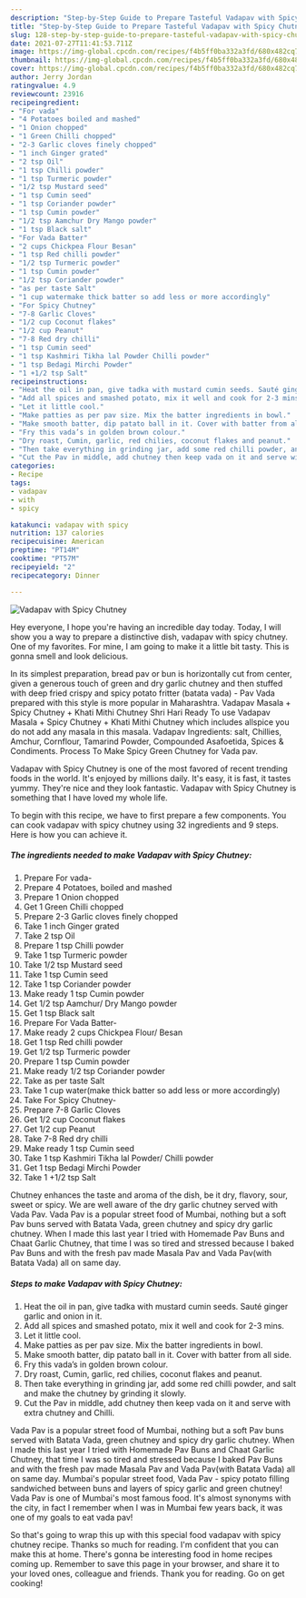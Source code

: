 ```yaml
---
description: "Step-by-Step Guide to Prepare Tasteful Vadapav with Spicy Chutney"
title: "Step-by-Step Guide to Prepare Tasteful Vadapav with Spicy Chutney"
slug: 128-step-by-step-guide-to-prepare-tasteful-vadapav-with-spicy-chutney
date: 2021-07-27T11:41:53.711Z
image: https://img-global.cpcdn.com/recipes/f4b5ff0ba332a3fd/680x482cq70/vadapav-with-spicy-chutney-recipe-main-photo.jpg
thumbnail: https://img-global.cpcdn.com/recipes/f4b5ff0ba332a3fd/680x482cq70/vadapav-with-spicy-chutney-recipe-main-photo.jpg
cover: https://img-global.cpcdn.com/recipes/f4b5ff0ba332a3fd/680x482cq70/vadapav-with-spicy-chutney-recipe-main-photo.jpg
author: Jerry Jordan
ratingvalue: 4.9
reviewcount: 23916
recipeingredient:
- "For vada"
- "4 Potatoes boiled and mashed"
- "1 Onion chopped"
- "1 Green Chilli chopped"
- "2-3 Garlic cloves finely chopped"
- "1 inch Ginger grated"
- "2 tsp Oil"
- "1 tsp Chilli powder"
- "1 tsp Turmeric powder"
- "1/2 tsp Mustard seed"
- "1 tsp Cumin seed"
- "1 tsp Coriander powder"
- "1 tsp Cumin powder"
- "1/2 tsp Aamchur Dry Mango powder"
- "1 tsp Black salt"
- "For Vada Batter"
- "2 cups Chickpea Flour Besan"
- "1 tsp Red chilli powder"
- "1/2 tsp Turmeric powder"
- "1 tsp Cumin powder"
- "1/2 tsp Coriander powder"
- "as per taste Salt"
- "1 cup watermake thick batter so add less or more accordingly"
- "For Spicy Chutney"
- "7-8 Garlic Cloves"
- "1/2 cup Coconut flakes"
- "1/2 cup Peanut"
- "7-8 Red dry chilli"
- "1 tsp Cumin seed"
- "1 tsp Kashmiri Tikha lal Powder Chilli powder"
- "1 tsp Bedagi Mirchi Powder"
- "1 +1/2 tsp Salt"
recipeinstructions:
- "Heat the oil in pan, give tadka with mustard cumin seeds. Sauté ginger garlic and onion in it."
- "Add all spices and smashed potato, mix it well and cook for 2-3 mins."
- "Let it little cool."
- "Make patties as per pav size. Mix the batter ingredients in bowl."
- "Make smooth batter, dip patato ball in it. Cover with batter from all side."
- "Fry this vada’s in golden brown colour."
- "Dry roast, Cumin, garlic, red chilies, coconut flakes and peanut."
- "Then take everything in grinding jar, add some red chilli powder, and salt and make the chutney by grinding it slowly."
- "Cut the Pav in middle, add chutney then keep vada on it and serve with extra chutney and Chilli."
categories:
- Recipe
tags:
- vadapav
- with
- spicy

katakunci: vadapav with spicy 
nutrition: 137 calories
recipecuisine: American
preptime: "PT14M"
cooktime: "PT57M"
recipeyield: "2"
recipecategory: Dinner

---
```



![Vadapav with Spicy Chutney](https://img-global.cpcdn.com/recipes/f4b5ff0ba332a3fd/680x482cq70/vadapav-with-spicy-chutney-recipe-main-photo.jpg)

Hey everyone, I hope you're having an incredible day today. Today, I will show you a way to prepare a distinctive dish, vadapav with spicy chutney. One of my favorites. For mine, I am going to make it a little bit tasty. This is gonna smell and look delicious.

In its simplest preparation, bread pav or bun is horizontally cut from center, given a generous touch of green and dry garlic chutney and then stuffed with deep fried crispy and spicy potato fritter (batata vada) - Pav Vada prepared with this style is more popular in Maharashtra. Vadapav Masala + Spicy Chutney + Khati Mithi Chutney Shri Hari Ready To use Vadapav Masala + Spicy Chutney + Khati Mithi Chutney which includes allspice you do not add any masala in this masala. Vadapav Ingredients: salt, Chillies, Amchur, Cornflour, Tamarind Powder, Compounded Asafoetida, Spices &amp; Condiments. Process To Make Spicy Green Chutney for Vada pav.

Vadapav with Spicy Chutney is one of the most favored of recent trending foods in the world. It's enjoyed by millions daily. It's easy, it is fast, it tastes yummy. They're nice and they look fantastic. Vadapav with Spicy Chutney is something that I have loved my whole life.


To begin with this recipe, we have to first prepare a few components. You can cook vadapav with spicy chutney using 32 ingredients and 9 steps. Here is how you can achieve it.

<!--inarticleads1-->

##### The ingredients needed to make Vadapav with Spicy Chutney:

1. Prepare For vada-
1. Prepare 4 Potatoes, boiled and mashed
1. Prepare 1 Onion chopped
1. Get 1 Green Chilli chopped
1. Prepare 2-3 Garlic cloves finely chopped
1. Take 1 inch Ginger grated
1. Take 2 tsp Oil
1. Prepare 1 tsp Chilli powder
1. Take 1 tsp Turmeric powder
1. Take 1/2 tsp Mustard seed
1. Take 1 tsp Cumin seed
1. Take 1 tsp Coriander powder
1. Make ready 1 tsp Cumin powder
1. Get 1/2 tsp Aamchur/ Dry Mango powder
1. Get 1 tsp Black salt
1. Prepare For Vada Batter-
1. Make ready 2 cups Chickpea Flour/ Besan
1. Get 1 tsp Red chilli powder
1. Get 1/2 tsp Turmeric powder
1. Prepare 1 tsp Cumin powder
1. Make ready 1/2 tsp Coriander powder
1. Take as per taste Salt
1. Take 1 cup water(make thick batter so add less or more accordingly)
1. Take For Spicy Chutney-
1. Prepare 7-8 Garlic Cloves
1. Get 1/2 cup Coconut flakes
1. Get 1/2 cup Peanut
1. Take 7-8 Red dry chilli
1. Make ready 1 tsp Cumin seed
1. Take 1 tsp Kashmiri Tikha lal Powder/ Chilli powder
1. Get 1 tsp Bedagi Mirchi Powder
1. Take 1 +1/2 tsp Salt


Chutney enhances the taste and aroma of the dish, be it dry, flavory, sour, sweet or spicy. We are well aware of the dry garlic chutney served with Vada Pav. Vada Pav is a popular street food of Mumbai, nothing but a soft Pav buns served with Batata Vada, green chutney and spicy dry garlic chutney. When I made this last year I tried with Homemade Pav Buns and Chaat Garlic Chutney, that time I was so tired and stressed because I baked Pav Buns and with the fresh pav made Masala Pav and Vada Pav(with Batata Vada) all on same day. 

<!--inarticleads2-->

##### Steps to make Vadapav with Spicy Chutney:

1. Heat the oil in pan, give tadka with mustard cumin seeds. Sauté ginger garlic and onion in it.
1. Add all spices and smashed potato, mix it well and cook for 2-3 mins.
1. Let it little cool.
1. Make patties as per pav size. Mix the batter ingredients in bowl.
1. Make smooth batter, dip patato ball in it. Cover with batter from all side.
1. Fry this vada’s in golden brown colour.
1. Dry roast, Cumin, garlic, red chilies, coconut flakes and peanut.
1. Then take everything in grinding jar, add some red chilli powder, and salt and make the chutney by grinding it slowly.
1. Cut the Pav in middle, add chutney then keep vada on it and serve with extra chutney and Chilli.


Vada Pav is a popular street food of Mumbai, nothing but a soft Pav buns served with Batata Vada, green chutney and spicy dry garlic chutney. When I made this last year I tried with Homemade Pav Buns and Chaat Garlic Chutney, that time I was so tired and stressed because I baked Pav Buns and with the fresh pav made Masala Pav and Vada Pav(with Batata Vada) all on same day. Mumbai&#39;s popular street food, Vada Pav - spicy potato filling sandwiched between buns and layers of spicy garlic and green chutney! Vada Pav is one of Mumbai&#39;s most famous food. It&#39;s almost synonyms with the city, in fact I remember when I was in Mumbai few years back, it was one of my goals to eat vada pav! 

So that's going to wrap this up with this special food vadapav with spicy chutney recipe. Thanks so much for reading. I'm confident that you can make this at home. There's gonna be interesting food in home recipes coming up. Remember to save this page in your browser, and share it to your loved ones, colleague and friends. Thank you for reading. Go on get cooking!
